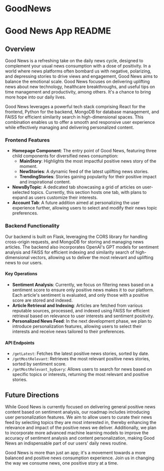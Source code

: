 # GoodNews
 
# Good News App README

## Overview

Good News is a refreshing take on the daily news cycle, designed to complement your usual news consumption with a dose of positivity. In a world where news platforms often bombard us with negative, polarizing, and depressing stories to drive views and engagement, Good News aims to balance the emotional scale. Good News focuses on delivering uplifting news about new technology, healthcare breakthroughs, and useful tips on time management and productivity, among others. It's a chance to bring more hope into our daily lives.

Good News leverages a powerful tech stack comprising React for the frontend, Python for the backend, MongoDB for database management, and FAISS for efficient similarity search in high-dimensional spaces. This combination enables us to offer a smooth and responsive user experience while effectively managing and delivering personalized content.

### Frontend Features

- **Homepage Component**: The entry point of Good News, featuring three child components for diversified news consumption:
  - **MainStory**: Highlights the most impactful positive news story of the moment.
  - **NewStories**: A dynamic feed of the latest uplifting news stories.
  - **TrendingStories**: Stories gaining popularity for their positive impact and inspirational content.
- **NewsByTopic**: A dedicated tab showcasing a grid of articles on user-selected topics. Currently, this section hosts one tab, with plans to expand as users customize their interests.
- **Account Tab**: A future addition aimed at personalizing the user experience further, allowing users to select and modify their news topic preferences.

### Backend Functionality

Our backend is built on Flask, leveraging the CORS library for handling cross-origin requests, and MongoDB for storing and managing news articles. The backend also incorporates OpenAI's GPT models for sentiment analysis and FAISS for efficient indexing and similarity search of high-dimensional vectors, allowing us to deliver the most relevant and uplifting news to our users.

#### Key Operations

- **Sentiment Analysis**: Currently, we focus on filtering news based on a sentiment score to ensure only positive news makes it to our platform. Each article's sentiment is evaluated, and only those with a positive score are stored and indexed.
- **Article Retrieval and Indexing**: Articles are fetched from various reputable sources, processed, and indexed using FAISS for efficient retrieval based on relevance to user interests and sentiment positivity.
- **Personalized News Feed**: In the next development phase, we plan to introduce personalization features, allowing users to select their interests and receive news tailored to their preferences.

#### API Endpoints

- `/getLatest`: Fetches the latest positive news stories, sorted by date.
- `/getMostRelevant`: Retrieves the most relevant positive news stories, sorted by sentiment score.
- `/getMostRelevant_byQuery`: Allows users to search for news based on specific topics or interests, returning the most relevant and positive stories.

## Future Directions

While Good News is currently focused on delivering general positive news content based on sentiment analysis, our roadmap includes introducing user personalization features. We aim to allow users to curate their news feed by selecting topics they are most interested in, thereby enhancing the relevance and impact of the positive news we deliver. Additionally, we plan to incorporate more advanced machine learning models to improve the accuracy of sentiment analysis and content personalization, making Good News an indispensable part of our users' daily news routine.

Good News is more than just an app; it's a movement towards a more balanced and positive news consumption experience. Join us in changing the way we consume news, one positive story at a time.